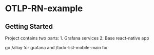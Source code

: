 # OTLP-RN-example

## Getting Started

Project contains two parts: 1. Grafana services 2. Base react-native app

go /alloy for grafana and /todo-list-mobile-main for